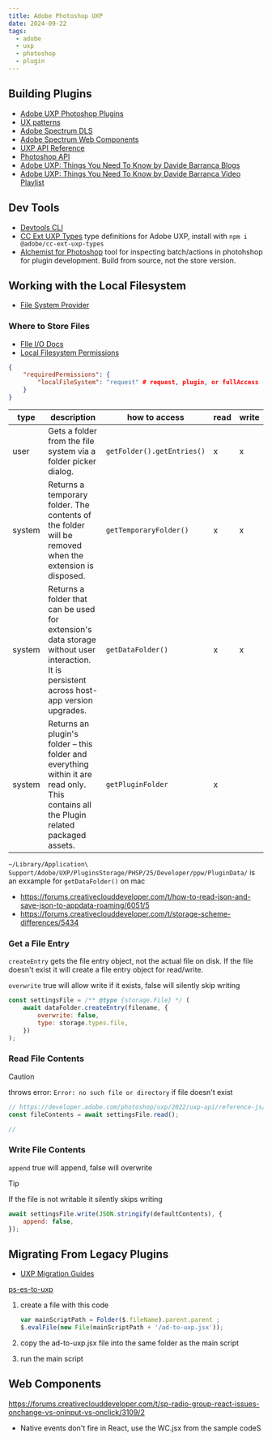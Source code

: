 ```yaml
---
title: Adobe Photoshop UXP
date: 2024-09-22
tags:
  - adobe
  - uxp
  - photoshop
  - plugin
---
```


## Building Plugins

- [Adobe UXP Photoshop Plugins](https://developer.adobe.com/photoshop/uxp/2022/guides/)
- [UX patterns](https://developer.adobe.com/photoshop/uxp/2022/design/ux-patterns/)
- [Adobe Spectrum DLS](https://spectrum.adobe.com/)
- [Adobe Spectrum Web Components](https://opensource.adobe.com/spectrum-web-components/index.html)
- [UXP API Reference](https://developer.adobe.com/photoshop/uxp/2022/uxp-api/)
- [Photoshop API](https://developer.adobe.com/photoshop/uxp/2022/ps_reference/)
- [Adobe UXP: Things You Need To Know by Davide Barranca Blogs](https://www.davidebarranca.com/development/adobe-uxp-things-you-need-to-know-uxp-landscape-guide)
- [Adobe UXP: Things You Need To Know by Davide Barranca Video Playlist](https://youtube.com/playlist?list=PLRR5kmVeh43alNtSKHUlmbBjLqezgwzPJ&si=o_qYLGD3Wo4wZALq)

## Dev Tools

- [Devtools CLI](https://github.com/adobe-uxp/devtools-cli)
- [CC Ext UXP Types](https://github.com/adobe/cc-ext-uxp-types) type definitions for Adobe UXP, install with `npm i @adobe/cc-ext-uxp-types`
- [Alchemist for Photoshop](https://github.com/jardicc/alchemist?tab=readme-ov-file) tool for inspecting batch/actions in photohshop for plugin development. Build from source, not the store version.

## Working with the Local Filesystem

- [File System Provider](https://developer.adobe.com/photoshop/uxp/2022/uxp-api/reference-js/Modules/uxp/Persistent%20File%20Storage/FileSystemProvider/)

### Where to Store Files

- [FIle I/O Docs](https://developer.adobe.com/photoshop/uxp/2022/guides/uxp_guide/uxp-misc/file-access/)
- [Local Filesystem Permissions](https://developer.adobe.com/photoshop/uxp/2022/guides/uxp_guide/uxp-misc/file-access/)

```json
{
    "requiredPermissions": {
        "localFileSystem": "request" # request, plugin, or fullAccess
    }
}
```

| type | description | how to access | read | write |
| --- | --- | --- | --- | --- |
| user | Gets a folder from the file system via a folder picker dialog. | `getFolder().getEntries()` | x | x |
| system | Returns a temporary folder. The contents of the folder will be removed when the extension is disposed. | `getTemporaryFolder()` | x | x |
| system | Returns a folder that can be used for extension's data storage without user interaction. It is persistent across host-app version upgrades. | `getDataFolder()` | x | x | 
| system | Returns an plugin's folder – this folder and everything within it are read only. This contains all the Plugin related packaged assets. | `getPluginFolder` | x |  |

`~/Library/Application\ Support/Adobe/UXP/PluginsStorage/PHSP/25/Developer/ppw/PluginData/` is an exxample for `getDataFolder()` on mac

- https://forums.creativeclouddeveloper.com/t/how-to-read-json-and-save-json-to-appdata-roaming/6051/5
- https://forums.creativeclouddeveloper.com/t/storage-scheme-differences/5434

### Get a File Entry

`createEntry` gets the file entry object, not the actual file on disk. If the file doesn't exist it will create a file entry object for read/write.

`overwrite` true will allow write if it exists, false will silently skip writing

```javascript
const settingsFile = /** @type {storage.File} */ (
    await dataFolder.createEntry(filename, {
        overwrite: false,
        type: storage.types.file, 
    })
);
```

### Read File Contents

> [!CAUTION]
> throws error:  `Error: no such file or directory` if file doesn't exist

```javascript
// https://developer.adobe.com/photoshop/uxp/2022/uxp-api/reference-js/Modules/uxp/Persistent%20File%20Storage/File/#readoptions
const fileContents = await settingsFile.read();

// 
```

### Write File Contents

`append` true will append, false will overwrite

> [!TIP]
> If the file is not writable it silently skips writing

```javascript
await settingsFile.write(JSON.stringify(defaultContents), {
    append: false,
});
```

## Migrating From Legacy Plugins

- [UXP Migration Guides](https://github.com/Adobe-CEP/CEP-Resources/tree/master/UXP-Migration-Guide)


[ps-es-to-uxp](https://github.com/adobe-uxp/ps-es-to-uxp) 

1. create a file with this code

    ```javascript
    var mainScriptPath = Folder($.fileName).parent.parent ; 
    $.evalFile(new File(mainScriptPath + '/ad-to-uxp.jsx'));
    ```

1. copy the ad-to-uxp.jsx file into the same folder as the main script
1. run the main script

## Web Components

https://forums.creativeclouddeveloper.com/t/sp-radio-group-react-issues-onchange-vs-oninput-vs-onclick/3109/2

- Native events don't fire in React, use the WC.jsx from the sample codeS